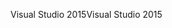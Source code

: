 <span data-ttu-id="282e2-101">Visual Studio 2015</span><span class="sxs-lookup"><span data-stu-id="282e2-101">Visual Studio 2015</span></span>